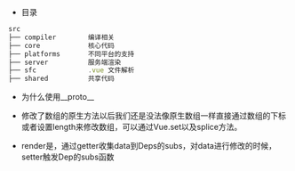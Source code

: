 + 目录
```javascript
src
├── compiler        编译相关 
├── core            核心代码 
├── platforms       不同平台的支持
├── server          服务端渲染
├── sfc             .vue 文件解析
├── shared          共享代码
```


+ 为什么使用__proto__
+ 修改了数组的原生方法以后我们还是没法像原生数组一样直接通过数组的下标或者设置length来修改数组，可以通过Vue.set以及splice方法。


+ render是，通过getter收集data到Deps的subs，对data进行修改的时候，setter触发Dep的subs函数